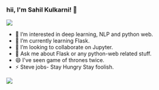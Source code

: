



### hii, I'm Sahil Kulkarni! 👋
<img src="https://imgflip.com/gif/5g3ugx">

- 👀 I’m interested in deep learning, NLP and python web. 
- 🌱 I’m currently learning Flask.
- 💞️ I’m looking to collaborate on Jupyter.
- 💬 Ask me about Flask or any python-web related stuff.
- 😄 I've seen game of thrones twice.
- ⚡ Steve jobs- Stay Hungry Stay foolish.

<img src="https://github-readme-stats.vercel.app/api?username=SahilKulkarni08&&show_icons=true&title_color=ffffff&icon_color=bb2acf&text_color=daf7dc&bg_color=151515">

<!---
SahilKulkarni08/SahilKulkarni08 is a ✨ special ✨ repository because its `README.md` (this file) appears on your GitHub profile.
You can click the Preview link to take a look at your changes.
--->
